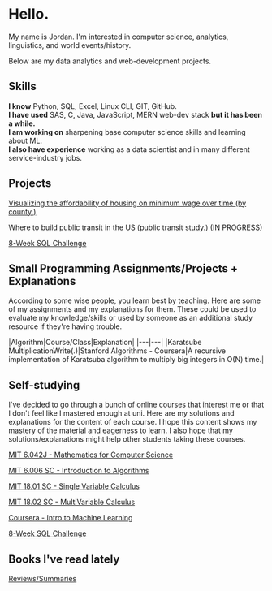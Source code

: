 # Hello.

My name is Jordan. I'm interested in computer science, analytics, linguistics, and world events/history.

Below are my data analytics and web-development projects.
## Skills
**I know** Python, SQL, Excel, Linux CLI, GIT, GitHub. <br>
**I have used** SAS, C, Java, JavaScript, MERN web-dev stack **but it has been a while.** <br>
**I am working on** sharpening base computer science skills and learning about ML. <br>
**I also have experience** working as a data scientist and in many different service-industry jobs.<br>

## Projects

[Visualizing the affordability of housing on minimum wage over time (by county.)](https://github.com/jmcgallia/mw_housing)

Where to build public transit in the US (public transit study.) (IN PROGRESS)

[8-Week SQL Challenge](https://github.com/jmcgallia/8-week-sql-challenge/tree/main)

## Small Programming Assignments/Projects + Explanations
According to some wise people, you learn best by teaching. Here are some of my assignments and my explanations for them. These could be used to evaluate my knowledge/skills or used by someone as an additional study resource if they're having trouble.

|Algorithm|Course/Class|Explanation|
|---|---|
|Karatsube MultiplicationWrite(.)|Stanford Algorithms - Coursera|A recursive implementation of Karatsuba algorithm to multiply big integers in O(N) time.|

## Self-studying
I've decided to go through a bunch of online courses that interest me or that I don't feel like I mastered enough at uni. Here are my solutions and explanations for the content of each course. I hope this content shows my mastery of the material and eagerness to learn. I also hope that my solutions/explanations might help other students taking these courses.

[MIT 6.042J - Mathematics for Computer Science]()

[MIT 6.006 SC - Introduction to Algorithms]()

[MIT 18.01 SC - Single Variable Calculus]()

[MIT 18.02 SC - MultiVariable Calculus]()

[Coursera - Intro to Machine Learning]()

[8-Week SQL Challenge](https://github.com/jmcgallia/8-week-sql-challenge/tree/main)



## Books I've read lately
[Reviews/Summaries](https://github.com/jmcgallia/book_reviews/tree/main#readme)


